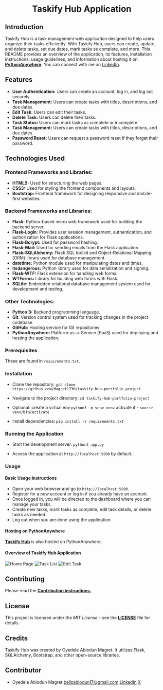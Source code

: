 <h1 align="center">Taskify Hub Application</h1>

## Introduction

Taskify Hub is a task management web application designed to help users
organize their tasks efficiently. With Taskify Hub, users can create, update,
and delete tasks, set due dates, mark tasks as complete, and more. This
README provides an overview of the application, its features, installation
instructions, usage guidelines, and information about hosting it on
**[PythonAnywhere](https://taskifyhub.pythonanywhere.com/)**. You can connect
with me on [LinkedIn](https://www.linkedin.com/in/oyedele-abiodun/).

## Features
- <b>User Authentication:</b> Users can create an account, log in, and log out
    securely.
- <b>Task Management:</b> Users can create tasks with titles, descriptions,
    and due dates.
- <b>Edit Task:</b> Users can edit their tasks.
- <b>Delete Task:</b> Users can delete their tasks.
-  <b>Task Status:</b> Users can mark tasks as complete or incomplete.
- <b>Task Management:</b> Users can create tasks with titles, descriptions,
    and due dates.
-  <b>Password Reset:</b> Users can request a password reset if they forget
    their password.

## Technologies Used

### Frontend Frameworks and Libraries:
- <b>HTML5:</b> Used for structuring the web pages.
- <b>CSS3:</b> Used for styling the frontend components and layouts.
- <b>Bootstrap:</b> Frontend framework for designing responsive and
    mobile-first websites.

### Backend Frameworks and Libraries:
- <b>Flask:</b> Python-based micro web framework used for building the backend
    server.
- <b>Flask-Login:</b> Provides user session management, authentication, and
    authorization for Flask applications.
- <b>Flask-Bcrypt:</b> Used for password hashing.
- <b>Flask-Mail:</b> Used for sending emails from the Flask application.
- <b>Flask-SQLAlchemy:</b> Flask SQL toolkit and Object-Relational Mapping
    (ORM) library used for database management.
- <b>datetime:</b> Python module used for manipulating dates and times.
- <b>itsdangerous:</b> Python library used for data serialization and signing.
- <b>Flask-WTF:</b> Flask extension for handling web forms.
- <b>WTForms:</b> Library for building web forms with Flask.
- <b>SQLite:</b> Embedded relational database management system used for
    development and testing.

### Other Technologies:
- <b>Python 3:</b> Backend programming language.
- <b>Git:</b> Version control system used for tracking changes in the project
    codebase.
- <b>GitHub:</b> Hosting service for Git repositories.
- <b>PythonAnywhere:</b> Platform-as-a-Service (PaaS) used for deploying and
    hosting the application.

### Prerequisites
These are found in `requirements.txt`.

### Installation

- Clone the repository:
  `git clone https://github.com/Magret1730/taskify-hub-portfolio-project`

- Navigate to the project directory:
  `cd taskify-hub-portfolio-project`

- Optional: create a virtual env
  `python3 -m venv venv`
  activate it - `source venv/bin/activate`

- Install dependencies:
  `pip install -r requirements.txt`

### Running the Application

- Start the development server:
  `python3 app.py`

- Access the application at `http://localhost:5000` by default.

### Usage
#### Basic Usage Instructions
- Open your web browser and go to `http://localhost:5000`.
- Register for a new account or log in if you already have an account.
- Once logged in, you will be directed to the dashboard where
    you can manage your tasks.
- Create new tasks, mark tasks as complete, edit task details, or delete tasks
    as needed.
- Log out when you are done using the application.

#### Hosting on PythonAnywhere
 **[Taskify Hub](https://taskifyhub.pythonanywhere.com/)** is also hosted on PythonAnywhere.

#### Overview of Taskify Hub Application
![Home Page](static/images/home_page.png)
![Task List](static/images/task_list.png)
![Edit Task](static/images/edit_task.png)

 ## Contributing
Please read the **[Contribution instructions.](./CONTRIBUTING.md)**

## License
This project is licensed under the _MIT License_ - see the **[LICENSE](./LICENSE)**
file for details.

## Credits
Taskify Hub was created by Oyedele Abiodun Magret. It utilizes Flask,
SQLAlchemy, Bootstrap, and other open-source libraries.

## Contributor
- Oyedele Abiodun Magret [belloabiodun17@gmail.com](mailto:belloabiodun17@gmail.com) [LinkedIn](https://www.linkedin.com/in/oyedele-abiodun/) [X](https://twitter.com/OyedeleMagret)
